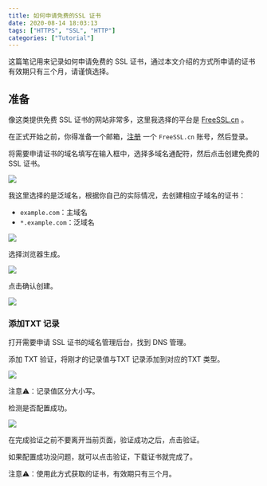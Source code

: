 ```yaml
---
title: 如何申请免费的SSL 证书
date: 2020-08-14 18:03:13
tags: ["HTTPS", "SSL", "HTTP"]
categories: ["Tutorial"]
---
```


这篇笔记用来记录如何申请免费的 SSL 证书，通过本文介绍的方式所申请的证书有效期只有三个月，请谨慎选择。

<!-- more -->

## 准备
像这类提供免费 SSL 证书的网站非常多，这里我选择的平台是 [FreeSSL.cn](https://freessl.cn/apply?domains=8188.com%252C*.8188.com&product=letsencrypt02&from=) 。

在正式开始之前，你得准备一个邮箱，[注册](https://freessl.cn/register) 一个 `FreeSSL.cn` 账号，然后登录。

将需要申请证书的域名填写在输入框中，选择多域名通配符，然后点击创建免费的SSL 证书。

![](https://cdn.jsdelivr.net/gh/0xAiKang/CDN/blog/images/20200814172918.png)

我这里选择的是泛域名，根据你自己的实际情况，去创建相应子域名的证书：
* `example.com`：主域名
* `*.example.com`：泛域名

![](https://cdn.jsdelivr.net/gh/0xAiKang/CDN/blog/images/20200814174731.png)

选择浏览器生成。

![](https://cdn.jsdelivr.net/gh/0xAiKang/CDN/blog/images/20200814175011.png)

点击确认创建。

![](https://cdn.jsdelivr.net/gh/0xAiKang/CDN/blog/images/20200814174930.png)

### 添加TXT 记录

打开需要申请 SSL 证书的域名管理后台，找到 DNS 管理。

添加 TXT 验证，将刚才的记录值与TXT 记录添加到对应的TXT 类型。

![](https://cdn.jsdelivr.net/gh/0xAiKang/CDN/blog/images/20200814180141.png)

注意⚠️：记录值区分大小写。

检测是否配置成功。

![](https://cdn.jsdelivr.net/gh/0xAiKang/CDN/blog/images/20200814175520.png)

在完成验证之前不要离开当前页面，验证成功之后，点击验证。

如果配置成功没问题，就可以点击验证，下载证书就完成了。

注意⚠️：使用此方式获取的证书，有效期只有三个月。